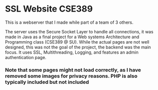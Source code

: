 # SSL Website CSE389

This is a webserver that I made while part of a team of 3 others.

The server uses the Secure Socket Layer to handle all connections, it was made in Java as a final project for a Web systems Architecture and Programming class (CSE389 @ SU). 
While the actual pages are not well designed, this was not the goal of the project, the backend was the main focus. It uses SSL, Multithreading, Logging, and features an admin authentication page.

### Note that some pages might not load correctly, as I have removed some images for privacy reasons. PHP is also typically included but not included
